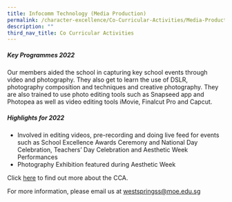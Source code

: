```yaml
---
title: Infocomm Technology (Media Production)
permalink: /character-excellence/Co-Curricular-Activities/Media-Production/
description: ""
third_nav_title: Co Curricular Activities
---
```

##### **Key Programmes 2022**

Our members aided the school in capturing key school events through video and photography. They also get to learn the use of DSLR, photography composition and techniques and creative photography. They are also trained to use photo editing tools such as Snapseed app and Photopea as well as video editing tools iMovie, Finalcut Pro and Capcut.

##### **Highlights for 2022**

* Involved in editing videos, pre-recording and doing live feed for events such as School Excellence Awards Ceremony and National Day Celebration, Teachers’ Day Celebration and Aesthetic Week Performances
* Photography Exhibition featured during Aesthetic Week

Click <a href="https://youtu.be/3iAN21r2vo0" target="_blank">here</a> to find out more about the CCA.

For more information, please email us at [westspringss@moe.edu.sg](westspringss@moe.edu.sg)
